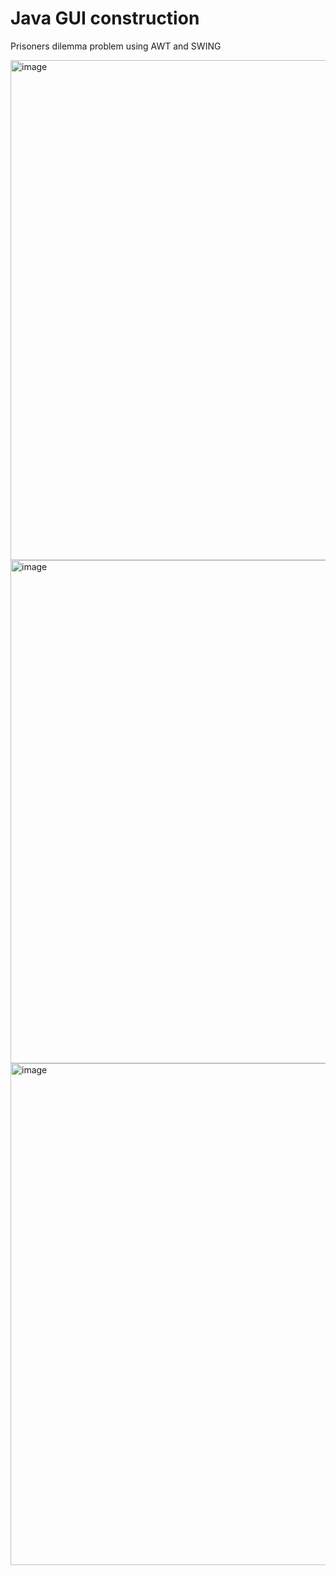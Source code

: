 # Java GUI construction

Prisoners dilemma problem using AWT and SWING

<img width="800" alt="image" src="https://user-images.githubusercontent.com/83086956/231868166-8e1312a1-b086-4689-a0b7-e58ba6a70385.png">

<img width="805" alt="image" src="https://user-images.githubusercontent.com/83086956/231868437-8594b1f6-4ea8-45b7-97e8-f21262f36935.png">

<img width="803" alt="image" src="https://user-images.githubusercontent.com/83086956/231868605-a302ef35-b636-4774-952a-153b5f93f515.png">
